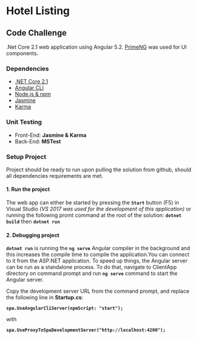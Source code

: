 # Hotel Listing
## Code Challenge

.Net Core 2.1 web application using Angular 5.2.
[PrimeNG](https://www.primefaces.org/primeng/#/) was used for UI components.

### Dependencies
* [.NET Core 2.1](https://www.microsoft.com/net/download)
* [Angular CLI](https://github.com/angular/angular-cli/wiki)
* [Node.js & npm](https://nodejs.org/en/)
* [Jasmine](https://www.npmjs.com/package/jasmine)
* [Karma](http://karma-runner.github.io/3.0/intro/installation.html)


### Unit Testing
* Front-End: **Jasmine & Karma**
* Back-End: **MSTest**

### Setup Project
Project should be ready to run upon pulling the solution from github, should all dependencies requirements are met.

#### 1. Run the project
The web app can either be started by pressing the **`Start`** button (F5) in Visual Studio *(VS 2017 was used for the development of this application)* or running the following promt command at the root of the solution:
**`dotnet build`** then **`dotnet run`**

#### 2. Debugging project
**`dotnet run`** is running the **`ng serve`** Angular compiler in the background and this increases the compile time to compile the application.You can connect to it from the ASP.NET application. To speed up things, the Angular server can be run as a standalone process. To do that, navigate to ClientApp directory on command prompt and run **`ng serve`** command to start the Angular server.

Copy the development server URL from the command prompt, and replace the following line in **Startup.cs**:

**```spa.UseAngularCliServer(npmScript: "start");```**

with

**```spa.UseProxyToSpaDevelopmentServer("http://localhost:4200");```**
